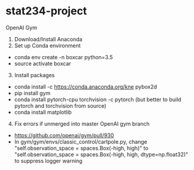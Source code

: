 # stat234-project
OpenAI Gym

1. Download/Install Anaconda
2. Set up Conda environment
- conda env create -n boxcar python=3.5
- source activate boxcar

3. Install packages
- conda install -c https://conda.anaconda.org/kne pybox2d
- pip install gym
- conda install pytorch-cpu torchvision -c pytorch (but better to build pytorch and torchvision from source)
- conda install matplotlib
4. Fix errors if unmerged into master OpenAI gym branch
- https://github.com/openai/gym/pull/930
- In gym/gym/envs/classic_control/cartpole.py, change "self.observation_space = spaces.Box(-high, high)" to "self.observation_space = spaces.Box(-high, high, dtype=np.float32)" to suppress logger warning


